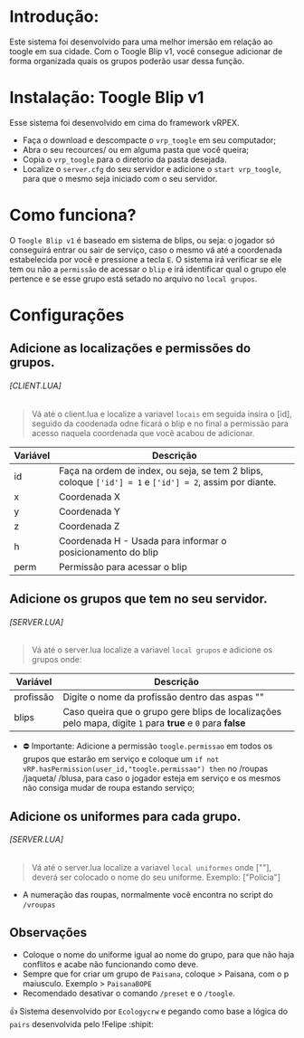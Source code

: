 # Introdução:

Este sistema foi desenvolvido para uma melhor imersão em relação ao toogle em sua cidade. Com o Toogle Blip v1, você consegue adicionar de forma organizada quais os grupos poderão usar dessa função.

# Instalação: Toogle Blip v1

Esse sistema foi desenvolvido em cima do framework vRPEX.

- Faça o download e descompacte o ```vrp_toogle``` em seu computador;
- Abra o seu recources/ ou em alguma pasta que você queira;
- Copia o ```vrp_toogle``` para o diretorio da pasta desejada.
- Localize o ```server.cfg``` do seu servidor e adicione o ```start vrp_toogle```, para que o mesmo seja iniciado com o seu servidor.

# Como funciona?

O ```Toogle Blip v1``` é baseado em sistema de blips, ou seja: o jogador só conseguirá entrar ou sair de serviço, caso o mesmo vá até a coordenada estabelecida por você e pressione a tecla ```E```.
O sistema irá verificar se ele tem ou não a ```permissão``` de acessar o ```blip``` e irá identificar qual o grupo ele pertence e se esse grupo está setado no arquivo no ```local grupos```.

# Configurações

## Adicione as localizações e permissões do grupos.

###### [CLIENT.LUA]
> Vá até o client.lua e localize a variavel ```locais``` em seguida insira o [id], seguido da coodenada odne ficará o blip e no final a permissão para acesso naquela coordenada que você acabou de adicionar.

|         Variável       |         Descrição        |
|---|---|
| id  |  Faça na ordem de index, ou seja, se tem 2 blips, coloque ```['id'] = 1``` e ```['id'] = 2```, assim por diante.  |
| x  |  Coordenada X  |
| y  |  Coordenada Y  |
| z  |  Coordenada Z  |
| h  |  Coordenada H - Usada para informar o posicionamento do blip  |
| perm  |  Permissão para acessar o blip  |

## Adicione os grupos que tem no seu servidor.

###### [SERVER.LUA]
> Vá até o server.lua localize a variavel ```local grupos``` e adicione os grupos onde:

|         Variável       |         Descrição        |
|---|---|
| profissão  |  Digite o nome da profissão dentro das aspas ""  |
| blips  |  Caso queira que o grupo gere blips de localizações pelo mapa, digite ```1``` para **true** e ```0``` para **false**  |

- ⛔ Importante: Adicione a permissão ```toogle.permissao``` em todos os grupos que estarão em serviço e coloque um ```if not vRP.hasPermission(user_id,"toogle.permissao") then``` no /roupas /jaqueta/ /blusa, para caso o jogador esteja em serviço e os mesmos não consiga mudar de roupa estando serviço;

## Adicione os uniformes para cada grupo.

###### [SERVER.LUA]
> Vá até o server.lua localize a variavel ```local uniformes``` onde [""], deverá ser colocado o nome do seu uniforme. Exemplo: ["Policia"]

- A numeração das roupas, normalmente você encontra no script do ```/vroupas```

## Observações

- Coloque o nome do uniforme igual ao nome do grupo, para que não haja conflitos e acabe não funcionando como deve.
- Sempre que for criar um grupo de ```Paisana```, coloque > Paisana, com o p maiusculo. Exemplo > ```PaisanaBOPE```
- Recomendado desativar o comando ```/preset``` e o ```/toogle```.

:+1: Sistema  desenvolvido por ```Ecologycrw``` e pegando como base a lógica do ```pairs``` desenvolvida pelo !Felipe :shipit:

